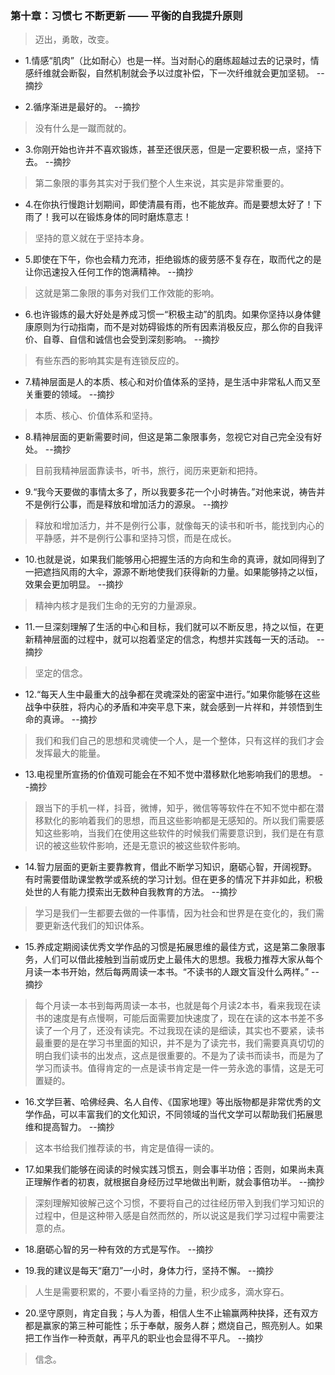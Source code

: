 ### 第十章：习惯七  不断更新 —— 平衡的自我提升原则

>迈出，勇敢，改变。

- 1.情感“肌肉”（比如耐心）也是一样。当对耐心的磨练超越过去的记录时，情感纤维就会断裂，自然机制就会予以过度补偿，下一次纤维就会更加坚韧。 --摘抄

- 2.循序渐进是最好的。 --摘抄

>没有什么是一蹴而就的。

- 3.你刚开始也许并不喜欢锻炼，甚至还很厌恶，但是一定要积极一点，坚持下去。 --摘抄

>第二象限的事务其实对于我们整个人生来说，其实是非常重要的。

- 4.在你执行慢跑计划期间，即使清晨有雨，也不能放弃。而是要想太好了！下雨了！我可以在锻炼身体的同时磨炼意志！

>坚持的意义就在于坚持本身。

- 5.即使在下午，你也会精力充沛，拒绝锻炼的疲劳感不复存在，取而代之的是让你迅速投入任何工作的饱满精神。 --摘抄

>这就是第二象限的事务对我们工作效能的影响。

- 6.也许锻炼的最大好处是养成习惯一“积极主动”的肌肉。如果你坚持以身体健康原则为行动指南，而不是对妨碍锻炼的所有因素消极反应，那么你的自我评价、自尊、自信和诚信也会受到深刻影响。 --摘抄

>有些东西的影响其实是有连锁反应的。

- 7.精神层面是人的本质、核心和对价值体系的坚持，是生活中非常私人而又至关重要的领域。 --摘抄

>本质、核心、价值体系和坚持。

- 8.精神层面的更新需要时间，但这是第二象限事务，忽视它对自己完全没有好处。 --摘抄

>目前我精神层面靠读书，听书，旅行，阅历来更新和把持。

- 9.“我今天要做的事情太多了，所以我要多花一个小时祷告。”对他来说，祷告并不是例行公事，而是释放和增加活力的源泉。 --摘抄

>释放和增加活力，并不是例行公事，就像每天的读书和听书，能找到内心的平静感，并不是例行公事和坚持习惯，而是在成长。

- 10.也就是说，如果我们能够用心把握生活的方向和生命的真谛，就如同得到了一把遮挡风雨的大伞，源源不断地使我们获得新的力量。如果能够持之以恒，效果会更加明显。 --摘抄

>精神内核才是我们生命的无穷的力量源泉。

- 11.一旦深刻理解了生活的中心和目标，我们就可以不断反思，持之以恒，在更新精神层面的过程中，就可以抱着坚定的信念，构想并实践每一天的活动。 --摘抄

>坚定的信念。

- 12.“每天人生中最重大的战争都在灵魂深处的密室中进行。”如果你能够在这些战争中获胜，将内心的矛盾和冲突平息下来，就会感到一片祥和，并领悟到生命的真谛。 --摘抄

>我们和我们自己的思想和灵魂使一个人，是一个整体，只有这样的我们才会发挥最大的能量。

- 13.电视里所宣扬的价值观可能会在不知不觉中潜移默化地影响我们的思想。 --摘抄

>跟当下的手机一样，抖音，微博，知乎，微信等等软件在不知不觉中都在潜移默化的影响着我们的思想，而且这些影响都是无感知的。所以我们需要感知这些影响，当我们在使用这些软件的时候我们需要意识到，我们是在有意识的被这些软件影响，还是无意识的被这些软件影响。

- 14.智力层面的更新主要靠教育，借此不断学习知识，磨砺心智，开阔视野。有时需要借助课堂教学或系统的学习计划。但在更多的情况下并非如此，积极处世的人有能力摸索出无数种自我教育的方法。 --摘抄

>学习是我们一生都要去做的一件事情，因为社会和世界是在变化的，我们需要更新迭代我们的知识体系。

- 15.养成定期阅读优秀文学作品的习惯是拓展思维的最佳方式，这是第二象限事务，人们可以借此接触到当前或历史上最伟大的思想。我极力推荐大家从每个月读一本书开始，然后每两周读一本书。“不读书的人跟文盲没什么两样。” --摘抄

>每个月读一本书到每两周读一本书，也就是每个月读2本书，看来我现在读书的速度是有点慢啊，可能后面需要加快速度了，现在在读的这本书差不多读了一个月了，还没有读完。不过我现在读的是细读，其实也不要紧，读书最重要的是在学习书里面的知识，并不是为了读完书，我们需要真真切切的明白我们读书的出发点，这点是很重要的。不是为了读书而读书，而是为了学习而读书。值得肯定的一点是读书肯定是一件一劳永逸的事情，这是无可置疑的。

- 16.文学巨著、哈佛经典、名人自传、《国家地理》等出版物都是非常优秀的文学作品，可以丰富我们的文化知识，不同领域的当代文学可以帮助我们拓展思维和提高智力。 --摘抄

>这本书给我们推荐读的书，肯定是值得一读的。

- 17.如果我们能够在阅读的时候实践习惯五，则会事半功倍；否则，如果尚未真正理解作者的初衷，就根据自身经历过早地做出判断，就会事倍功半。 --摘抄

>深刻理解知彼解己这个习惯，不要将自己的过往经历带入到我们学习知识的过程中，但是这种带入感是自然而然的，所以说这是我们学习过程中需要注意的点。

- 18.磨砺心智的另一种有效的方式是写作。 --摘抄

- 19.我的建议是每天“磨刀”一小时，身体力行，坚持不懈。 --摘抄

>人生是需要积累的，不要小看坚持的力量，积少成多，滴水穿石。

- 20.坚守原则，肯定自我；与人为善，相信人生不止输赢两种抉择，还有双方都是赢家的第三种可能性；乐于奉献，服务人群；燃烧自己，照亮别人。如果把工作当作一种贡献，再平凡的职业也会显得不平凡。 --摘抄

>信念。
